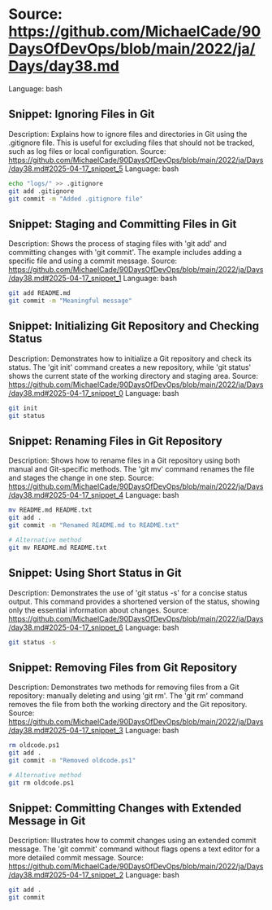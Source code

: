 # Source: https://github.com/MichaelCade/90DaysOfDevOps/blob/main/2022/ja/Days/day38.md
Language: bash

## Snippet: Ignoring Files in Git
Description: Explains how to ignore files and directories in Git using the .gitignore file. This is useful for excluding files that should not be tracked, such as log files or local configuration.
Source: https://github.com/MichaelCade/90DaysOfDevOps/blob/main/2022/ja/Days/day38.md#2025-04-17_snippet_5
Language: bash

```bash
echo "logs/" >> .gitignore
git add .gitignore
git commit -m "Added .gitignore file"
```

## Snippet: Staging and Committing Files in Git
Description: Shows the process of staging files with 'git add' and committing changes with 'git commit'. The example includes adding a specific file and using a commit message.
Source: https://github.com/MichaelCade/90DaysOfDevOps/blob/main/2022/ja/Days/day38.md#2025-04-17_snippet_1
Language: bash

```bash
git add README.md
git commit -m "Meaningful message"
```

## Snippet: Initializing Git Repository and Checking Status
Description: Demonstrates how to initialize a Git repository and check its status. The 'git init' command creates a new repository, while 'git status' shows the current state of the working directory and staging area.
Source: https://github.com/MichaelCade/90DaysOfDevOps/blob/main/2022/ja/Days/day38.md#2025-04-17_snippet_0
Language: bash

```bash
git init
git status
```

## Snippet: Renaming Files in Git Repository
Description: Shows how to rename files in a Git repository using both manual and Git-specific methods. The 'git mv' command renames the file and stages the change in one step.
Source: https://github.com/MichaelCade/90DaysOfDevOps/blob/main/2022/ja/Days/day38.md#2025-04-17_snippet_4
Language: bash

```bash
mv README.md README.txt
git add .
git commit -m "Renamed README.md to README.txt"

# Alternative method
git mv README.md README.txt
```

## Snippet: Using Short Status in Git
Description: Demonstrates the use of 'git status -s' for a concise status output. This command provides a shortened version of the status, showing only the essential information about changes.
Source: https://github.com/MichaelCade/90DaysOfDevOps/blob/main/2022/ja/Days/day38.md#2025-04-17_snippet_6
Language: bash

```bash
git status -s
```

## Snippet: Removing Files from Git Repository
Description: Demonstrates two methods for removing files from a Git repository: manually deleting and using 'git rm'. The 'git rm' command removes the file from both the working directory and the Git repository.
Source: https://github.com/MichaelCade/90DaysOfDevOps/blob/main/2022/ja/Days/day38.md#2025-04-17_snippet_3
Language: bash

```bash
rm oldcode.ps1
git add .
git commit -m "Removed oldcode.ps1"

# Alternative method
git rm oldcode.ps1
```

## Snippet: Committing Changes with Extended Message in Git
Description: Illustrates how to commit changes using an extended commit message. The 'git commit' command without flags opens a text editor for a more detailed commit message.
Source: https://github.com/MichaelCade/90DaysOfDevOps/blob/main/2022/ja/Days/day38.md#2025-04-17_snippet_2
Language: bash

```bash
git add .
git commit
```